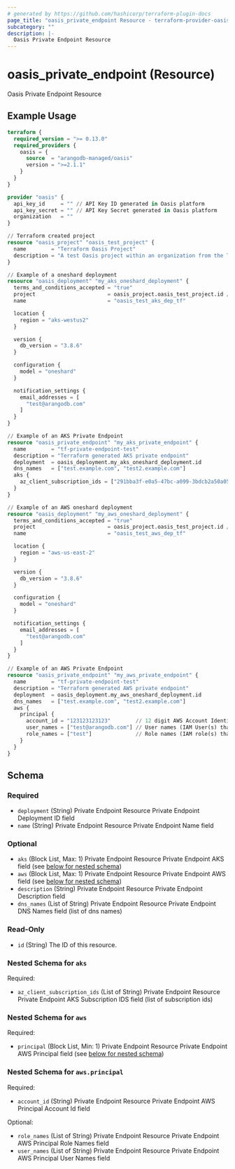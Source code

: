 ```yaml
---
# generated by https://github.com/hashicorp/terraform-plugin-docs
page_title: "oasis_private_endpoint Resource - terraform-provider-oasis"
subcategory: ""
description: |-
  Oasis Private Endpoint Resource
---
```


# oasis_private_endpoint (Resource)

Oasis Private Endpoint Resource

## Example Usage

```terraform
terraform {
  required_version = ">= 0.13.0"
  required_providers {
    oasis = {
      source  = "arangodb-managed/oasis"
      version = ">=2.1.1"
    }
  }
}

provider "oasis" {
  api_key_id     = "" // API Key ID generated in Oasis platform
  api_key_secret = "" // API Key Secret generated in Oasis platform
  organization   = ""
}

// Terraform created project
resource "oasis_project" "oasis_test_project" {
  name        = "Terraform Oasis Project"
  description = "A test Oasis project within an organization from the Terraform Provider"
}

// Example of a oneshard deployment
resource "oasis_deployment" "my_aks_oneshard_deployment" {
  terms_and_conditions_accepted = "true"
  project                       = oasis_project.oasis_test_project.id // Project id where deployment will be created
  name                          = "oasis_test_aks_dep_tf"

  location {
    region = "aks-westus2"
  }

  version {
    db_version = "3.8.6"
  }

  configuration {
    model = "oneshard"
  }

  notification_settings {
    email_addresses = [
      "test@arangodb.com"
    ]
  }
}

// Example of an AKS Private Endpoint
resource "oasis_private_endpoint" "my_aks_private_endpoint" {
  name        = "tf-private-endpoint-test"
  description = "Terraform generated AKS private endpoint"
  deployment  = oasis_deployment.my_aks_oneshard_deployment.id
  dns_names   = ["test.example.com", "test2.example.com"]
  aks {
    az_client_subscription_ids = ["291bba3f-e0a5-47bc-a099-3bdcb2a50a05"]
  }
}

// Example of an AWS oneshard deployment
resource "oasis_deployment" "my_aws_oneshard_deployment" {
  terms_and_conditions_accepted = "true"
  project                       = oasis_project.oasis_test_project.id // Project id where deployment will be created
  name                          = "oasis_test_aws_dep_tf"

  location {
    region = "aws-us-east-2"
  }

  version {
    db_version = "3.8.6"
  }

  configuration {
    model = "oneshard"
  }

  notification_settings {
    email_addresses = [
      "test@arangodb.com"
    ]
  }
}

// Example of an AWS Private Endpoint
resource "oasis_private_endpoint" "my_aws_private_endpoint" {
  name        = "tf-private-endpoint-test"
  description = "Terraform generated AWS private endpoint"
  deployment  = oasis_deployment.my_aws_oneshard_deployment.id
  dns_names   = ["test.example.com", "test2.example.com"]
  aws {
    principal {
      account_id = "123123123123"        // 12 digit AWS Account Identifier
      user_names = ["test@arangodb.com"] // User names (IAM User(s) that are able to setup the private endpoint)
      role_names = ["test"]              // Role names (IAM role(s) that are able to setup the endpoint)
    }
  }
}
```

<!-- schema generated by tfplugindocs -->
## Schema

### Required

- `deployment` (String) Private Endpoint Resource Private Endpoint Deployment ID field
- `name` (String) Private Endpoint Resource Private Endpoint Name field

### Optional

- `aks` (Block List, Max: 1) Private Endpoint Resource Private Endpoint AKS field (see [below for nested schema](#nestedblock--aks))
- `aws` (Block List, Max: 1) Private Endpoint Resource Private Endpoint AWS field (see [below for nested schema](#nestedblock--aws))
- `description` (String) Private Endpoint Resource Private Endpoint Description field
- `dns_names` (List of String) Private Endpoint Resource Private Endpoint DNS Names field (list of dns names)

### Read-Only

- `id` (String) The ID of this resource.

<a id="nestedblock--aks"></a>
### Nested Schema for `aks`

Required:

- `az_client_subscription_ids` (List of String) Private Endpoint Resource Private Endpoint AKS Subscription IDS field (list of subscription ids)


<a id="nestedblock--aws"></a>
### Nested Schema for `aws`

Required:

- `principal` (Block List, Min: 1) Private Endpoint Resource Private Endpoint AWS Principal field (see [below for nested schema](#nestedblock--aws--principal))

<a id="nestedblock--aws--principal"></a>
### Nested Schema for `aws.principal`

Required:

- `account_id` (String) Private Endpoint Resource Private Endpoint AWS Principal Account Id field

Optional:

- `role_names` (List of String) Private Endpoint Resource Private Endpoint AWS Principal Role Names field
- `user_names` (List of String) Private Endpoint Resource Private Endpoint AWS Principal User Names field


